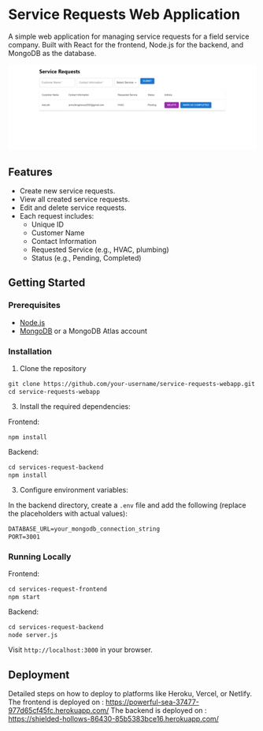 # Service Requests Web Application

A simple web application for managing service requests for a field service company. Built with React for the frontend, Node.js for the backend, and MongoDB as the database.

![App Screenshot](./ss.PNG)

## Features

- Create new service requests.
- View all created service requests.
- Edit and delete service requests.
- Each request includes:
  - Unique ID
  - Customer Name
  - Contact Information
  - Requested Service (e.g., HVAC, plumbing)
  - Status (e.g., Pending, Completed)

## Getting Started

### Prerequisites

- [Node.js](https://nodejs.org/)
- [MongoDB](https://www.mongodb.com/) or a MongoDB Atlas account

### Installation

1. Clone the repository
```
git clone https://github.com/your-username/service-requests-webapp.git
cd service-requests-webapp
```

3. Install the required dependencies:

Frontend:
```
npm install
```

Backend:
```
cd services-request-backend
npm install
```

3. Configure environment variables:

In the backend directory, create a `.env` file and add the following (replace the placeholders with actual values):
```
DATABASE_URL=your_mongodb_connection_string
PORT=3001
```


### Running Locally

Frontend:
```
cd services-request-frontend
npm start
```

Backend:
```
cd services-request-backend
node server.js
```


Visit `http://localhost:3000` in your browser.

## Deployment

Detailed steps on how to deploy to platforms like Heroku, Vercel, or Netlify. 
The frontend is deployed on : https://powerful-sea-37477-977d65cf45fc.herokuapp.com/
The backend is deployed on : https://shielded-hollows-86430-85b5383bce16.herokuapp.com/
